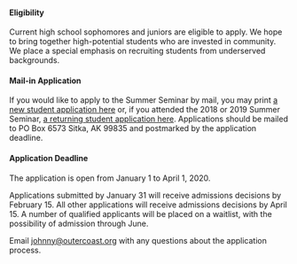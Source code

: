 
#### Eligibility

Current high school sophomores and juniors are eligible to apply. We hope to bring together high-potential students who are invested in community. We place a special emphasis on recruiting students from underserved backgrounds.

#### Mail-in Application

If you would like to apply to the Summer Seminar by mail, you may print [a new student application here](https://drive.google.com/file/d/1kRKV-PDdUAVEp-ean56VPQsaowGN5z1t/view?usp=sharing) or, if you attended the 2018 or 2019 Summer Seminar, [a returning student application here](https://drive.google.com/file/d/1pShOpaWSJoSXKcLTgrhFEBXvn2ftJ0P_/view?usp=sharing). Applications should be mailed to PO Box 6573 Sitka, AK 99835 and postmarked by the application deadline.

#### Application Deadline
 
The application is open from January 1 to April 1, 2020. 

Applications submitted by January 31 will receive admissions decisions by February 15. 
All other applications will receive admissions decisions by April 15. 
A number of qualified applicants will be placed on a waitlist, with the possibility of admission through June.

Email [johnny@outercoast.org](mailto:johnny@outercoast.org) with any questions about the application process. 
